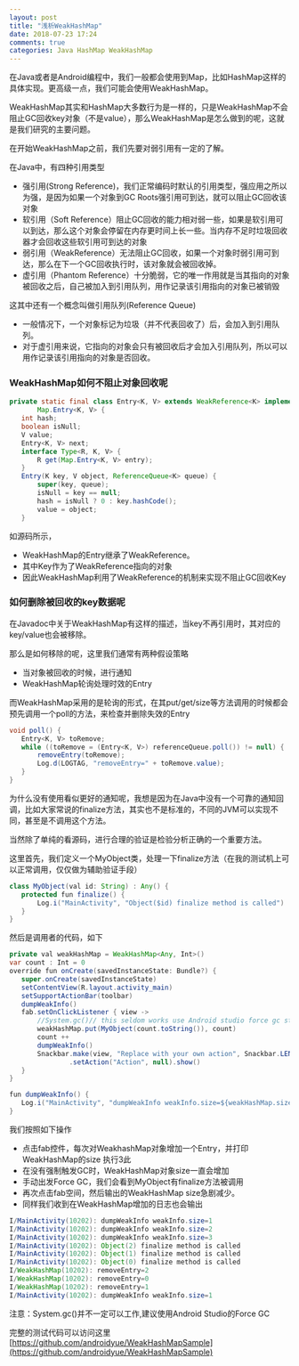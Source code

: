 ```yaml
---
layout: post
title: "浅析WeakHashMap"
date: 2018-07-23 17:24
comments: true
categories: Java HashMap WeakHashMap
---
```


在Java或者是Android编程中，我们一般都会使用到Map，比如HashMap这样的具体实现。更高级一点，我们可能会使用WeakHashMap。

WeakHashMap其实和HashMap大多数行为是一样的，只是WeakHashMap不会阻止GC回收key对象（不是value），那么WeakHashMap是怎么做到的呢，这就是我们研究的主要问题。
<!--more-->

在开始WeakHashMap之前，我们先要对弱引用有一定的了解。

在Java中，有四种引用类型

  * 强引用(Strong Reference)，我们正常编码时默认的引用类型，强应用之所以为强，是因为如果一个对象到GC Roots强引用可到达，就可以阻止GC回收该对象
  * 软引用（Soft Reference）阻止GC回收的能力相对弱一些，如果是软引用可以到达，那么这个对象会停留在内存更时间上长一些。当内存不足时垃圾回收器才会回收这些软引用可到达的对象
  * 弱引用（WeakReference）无法阻止GC回收，如果一个对象时弱引用可到达，那么在下一个GC回收执行时，该对象就会被回收掉。
  * 虚引用（Phantom Reference）十分脆弱，它的唯一作用就是当其指向的对象被回收之后，自己被加入到引用队列，用作记录该引用指向的对象已被销毁

这其中还有一个概念叫做引用队列(Reference Queue)

  * 一般情况下，一个对象标记为垃圾（并不代表回收了）后，会加入到引用队列。
  * 对于虚引用来说，它指向的对象会只有被回收后才会加入引用队列，所以可以用作记录该引用指向的对象是否回收。

### WeakHashMap如何不阻止对象回收呢

```java
private static final class Entry<K, V> extends WeakReference<K> implements
       Map.Entry<K, V> {
   int hash;
   boolean isNull;
   V value;
   Entry<K, V> next;
   interface Type<R, K, V> {
       R get(Map.Entry<K, V> entry);
   }
   Entry(K key, V object, ReferenceQueue<K> queue) {
       super(key, queue);
       isNull = key == null;
       hash = isNull ? 0 : key.hashCode();
       value = object;
   }
```


如源码所示，

  * WeakHashMap的Entry继承了WeakReference。
  * 其中Key作为了WeakReference指向的对象
  * 因此WeakHashMap利用了WeakReference的机制来实现不阻止GC回收Key

### 如何删除被回收的key数据呢
在Javadoc中关于WeakHashMap有这样的描述，当key不再引用时，其对应的key/value也会被移除。

那么是如何移除的呢，这里我们通常有两种假设策略

  * 当对象被回收的时候，进行通知
  * WeakHashMap轮询处理时效的Entry

而WeakHashMap采用的是轮询的形式，在其put/get/size等方法调用的时候都会预先调用一个poll的方法，来检查并删除失效的Entry
```java
void poll() {
   Entry<K, V> toRemove;
   while ((toRemove = (Entry<K, V>) referenceQueue.poll()) != null) {
       removeEntry(toRemove);
       Log.d(LOGTAG, "removeEntry=" + toRemove.value);
   }
}
```

为什么没有使用看似更好的通知呢，我想是因为在Java中没有一个可靠的通知回调，比如大家常说的finalize方法，其实也不是标准的，不同的JVM可以实现不同，甚至是不调用这个方法。

当然除了单纯的看源码，进行合理的验证是检验分析正确的一个重要方法。

这里首先，我们定义一个MyObject类，处理一下finalize方法（在我的测试机上可以正常调用，仅仅做为辅助验证手段）
```java
class MyObject(val id: String) : Any() {
   protected fun finalize() {
       Log.i("MainActivity", "Object($id) finalize method is called")
   }
}
```
然后是调用者的代码，如下


```java
private val weakHashMap = WeakHashMap<Any, Int>()
var count : Int = 0
override fun onCreate(savedInstanceState: Bundle?) {
   super.onCreate(savedInstanceState)
   setContentView(R.layout.activity_main)
   setSupportActionBar(toolbar)
   dumpWeakInfo()
   fab.setOnClickListener { view ->
       //System.gc()// this seldom works use Android studio force gc stop
       weakHashMap.put(MyObject(count.toString()), count)
       count ++
       dumpWeakInfo()
       Snackbar.make(view, "Replace with your own action", Snackbar.LENGTH_LONG)
               .setAction("Action", null).show()
   }
}

fun dumpWeakInfo() {
   Log.i("MainActivity", "dumpWeakInfo weakInfo.size=${weakHashMap.size}")
}
```

我们按照如下操作

  * 点击fab控件，每次对WeakhashMap对象增加一个Entry，并打印WeakHashMap的size 执行3此
  * 在没有强制触发GC时，WeakHashMap对象size一直会增加
  * 手动出发Force GC，我们会看到MyObject有finalize方法被调用
  * 再次点击fab空间，然后输出的WeakHashMap size急剧减少。
  * 同样我们收到在WeakHashMap增加的日志也会输出

```java
I/MainActivity(10202): dumpWeakInfo weakInfo.size=1
I/MainActivity(10202): dumpWeakInfo weakInfo.size=2
I/MainActivity(10202): dumpWeakInfo weakInfo.size=3
I/MainActivity(10202): Object(2) finalize method is called
I/MainActivity(10202): Object(1) finalize method is called
I/MainActivity(10202): Object(0) finalize method is called
I/WeakHashMap(10202): removeEntry=2
I/WeakHashMap(10202): removeEntry=0
I/WeakHashMap(10202): removeEntry=1
I/MainActivity(10202): dumpWeakInfo weakInfo.size=1

```

注意：System.gc()并不一定可以工作,建议使用Android Studio的Force GC


完整的测试代码可以访问这里  [https://github.com/androidyue/WeakHashMapSample](https://github.com/androidyue/WeakHashMapSample)

